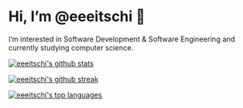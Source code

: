 # Hi, I’m @eeeitschi 👋

I’m interested in Software Development & Software Engineering and currently studying computer science.

[![eeeitschi's github stats](https://github-readme-stats.vercel.app/api?username=eeeitschi&theme=blue-green)](https://github.com/eeeitschi/)

[![eeeitschi's github streak](https://github-readme-streak-stats.herokuapp.com/?user=eeeitschi&theme=blue-green)](https://github.com/eeeitschi/)

[![eeeitschi's top languages](https://github-readme-stats.vercel.app/api/top-langs/?username=eeeitschi&theme=blue-green)](https://github.com/eeeitschi/)
